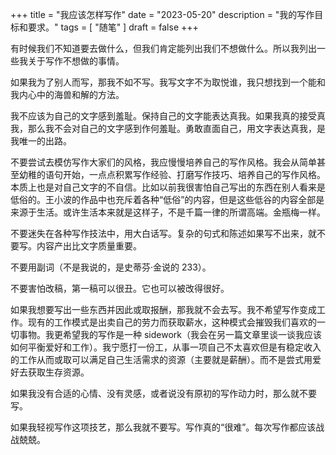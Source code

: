 +++
title = "我应该怎样写作"
date = "2023-05-20"
description = "我的写作目标和要求。"
tags = [
    "随笔"
]
draft = false
+++


有时候我们不知道要去做什么，但我们肯定能列出我们不想做什么。所以我列出一些我关于写作不想做的事情。

如果我为了别人而写，那我不如不写。我写文字不为取悦谁，我只想找到一个能和我内心中的海兽和解的方法。

我不应该为自己的文字感到羞耻。保持自己的文字能表达真我。如果我真的接受真我，那么我不会对自己的文字感到作何羞耻。勇敢直面自己，用文字表达真我，是我唯一的出路。

不要尝试去模仿写作大家们的风格，我应慢慢培养自己的写作风格。我会从简单甚至幼稚的语句开始，一点点积累写作经验、打磨写作技巧、培养自己的写作风格。本质上也是对自己文字的不自信。比如以前我很害怕自己写出的东西在别人看来是低俗的。王小波的作品中也充斥着各种“低俗”的内容，但是这些低谷的内容全部是来源于生活。或许生活本来就是这样子，不是千篇一律的所谓高端。金瓶梅一样。

不要迷失在各种写作技法中，用大白话写。复杂的句式和陈述如果写不出来，就不要写。内容产出比文字质量重要。

不要用副词（不是我说的，是史蒂芬·金说的 233）。

不要害怕改稿，第一稿可以很丑。它也可以被改得很好。

如果我想要写出一些东西并因此或取报酬，那我就不会去写。我不希望写作变成工作。现有的工作模式是出卖自己的劳力而获取薪水，这种模式会摧毁我们喜欢的一切事物。我更希望我的写作是一种 sidework（我会在另一篇文章里谈一谈我应该如何平衡爱好和工作）。我宁愿打一份工，从事一项自己不太喜欢但是有稳定收入的工作从而或取可以满足自己生活需求的资源（主要就是薪酬）。而不是尝式用爱好去获取生存资源。

如果我没有合适的心情、没有灵感，或者说没有原初的写作动力时，那么就不要写。

如果我轻视写作这项技艺，那么我就不要写。写作真的“很难”。每次写作都应该战战兢兢。
